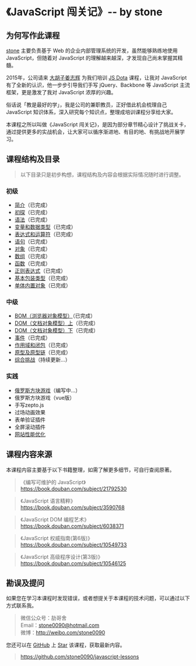# 《JavaScript 闯关记》-- by stone

## 为何写作此课程
[stone](http://shijiajie.com/about/)  主要负责基于 Web 的企业内部管理系统的开发，虽然能够熟练地使用 JavaScript，但随着对 JavaScript 的理解越来越深，才发现自己尚未掌握其精髓。

2015年，公司请来 [大胡子姜志辉](http://weibo.com/zhihuijiang) 为我们培训 [JS Dota](http://ibagsoft.github.io/js_dota/) 课程，让我对 JavaScript 有了全新的认识，他一步步引导我们手写 jQuery、Backbone 等 JavaScript 主流框架，更是激发了我对 JavaScript 浓厚的兴趣。

俗话说「教是最好的学」，我是公司的兼职教员，正好借此机会梳理自己 JavaScript 知识体系，深入研究每个知识点，整理成培训课程分享给大家。

本课程之所以叫做《JavaScript 闯关记》，是因为部分章节精心设计了挑战关卡，通过提供更多的实战机会，让大家可以循序渐进地、有目的地、有挑战地开展学习。

## 课程结构及目录
> 以下目录只是初步构想，课程结构及内容会根据实际情况随时进行调整。

### 初级
- [简介](https://github.com/stone0090/javascript-lessons/tree/master/1.1-Introduction)（已完成）
- [初探](https://github.com/stone0090/javascript-lessons/tree/master/1.2-FirstExploration)（已完成）
- [语法](https://github.com/stone0090/javascript-lessons/tree/master/1.3-Syntax)（已完成）
- [变量和数据类型](https://github.com/stone0090/javascript-lessons/tree/master/1.4-Variable&Types)（已完成）
- [表达式和运算符](https://github.com/stone0090/javascript-lessons/tree/master/1.5-Expression&Operators)（已完成）
- [语句](https://github.com/stone0090/javascript-lessons/tree/master/1.6-Statements)（已完成）
- [对象](https://github.com/stone0090/javascript-lessons/tree/master/1.7-ObjectObjects)（已完成）
- [数组](https://github.com/stone0090/javascript-lessons/tree/master/1.8-ArrayObjects)（已完成）
- [函数](https://github.com/stone0090/javascript-lessons/tree/master/1.9-FunctionObjects)（已完成）
- [正则表达式](https://github.com/stone0090/javascript-lessons/tree/master/1.10-RegExpObjects)（已完成）
- [基本包装类型](https://github.com/stone0090/javascript-lessons/tree/master/1.11-PrimitiveWrapperObjects)（已完成）
- [单体内置对象](https://github.com/stone0090/javascript-lessons/tree/master/1.12-SingletonBuiltInObjects)（已完成）

### 中级
- [BOM（浏览器对象模型）](https://github.com/stone0090/javascript-lessons/tree/master/2.1-BOM)（已完成）
- [DOM（文档对象模型）上](https://github.com/stone0090/javascript-lessons/tree/master/2.2-DOM)（已完成）
- [DOM（文档对象模型）下](https://github.com/stone0090/javascript-lessons/tree/master/2.2-DOM/README2.md)（已完成）
- [事件](https://github.com/stone0090/javascript-lessons/tree/master/2.3-Event)（已完成）
- [作用域和闭包](https://github.com/stone0090/javascript-lessons/tree/master/2.4-Scope&Closure)（已完成）
- [原型及原型链](https://github.com/stone0090/javascript-lessons/tree/master/2.5-Prototype)（已完成）
- [综合挑战](https://github.com/stone0090/javascript-lessons/tree/master/2.9-Challenge)（持续更新...）

### 实践
- [俄罗斯方块游戏](https://github.com/stone0090/javascript-lessons/tree/master/3.1-Tetris)（编写中…）
- 俄罗斯方块游戏（vue版）
- 手写zepto.js
- 过场动画效果
- 表单验证插件
- 全屏滚动插件
- [网站性能优化](http://www.imooc.com/view/50)

## 课程内容来源
本课程内容主要基于以下书籍整理，如需了解更多细节，可自行查阅原著。

> 《编写可维护的 JavaScript》  
> https://book.douban.com/subject/21792530

> 《JavaScript 语言精粹》  
> https://book.douban.com/subject/3590768

> 《JavaScript DOM 编程艺术》  
> https://book.douban.com/subject/6038371

> 《JavaScript 权威指南(第6版)》  
> https://book.douban.com/subject/10549733

> 《JavaScript 高级程序设计(第3版)》  
> https://book.douban.com/subject/10546125

## 勘误及提问
如果您在学习本课程时发现错误，或者想提关于本课程的技术问题，可以通过以下方式联系我。

> 微信公众号：劼哥舍  
> Email：stone0090@hotmail.com  
> 微博：http://weibo.com/stone0090  

您还可以在 [GitHub](https://github.com/) 上 [Star](https://github.com/stone0090/javascript-lessons) 该课程，获取最新内容。  

> https://github.com/stone0090/javascript-lessons

